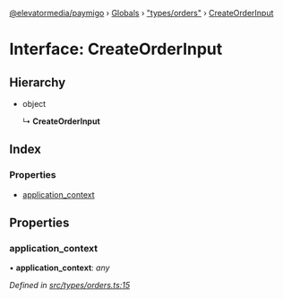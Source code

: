 [@elevatormedia/paymigo](../README.md) › [Globals](../globals.md) › ["types/orders"](../modules/_types_orders_.md) › [CreateOrderInput](_types_orders_.createorderinput.md)

# Interface: CreateOrderInput

## Hierarchy

-   object

    ↳ **CreateOrderInput**

## Index

### Properties

-   [application_context](_types_orders_.createorderinput.md#application_context)

## Properties

### application_context

• **application_context**: _any_

_Defined in [src/types/orders.ts:15](https://github.com/ELEVATORmedia/paymigo/blob/60b912d/src/types/orders.ts#L15)_
